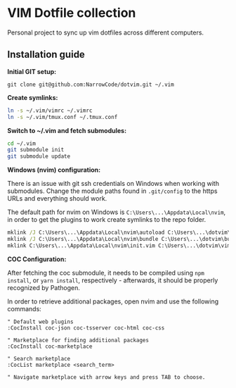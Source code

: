 # VIM Dotfile collection

Personal project to sync up vim dotfiles across different computers.

## Installation guide
**Initial GIT setup:**

  `git clone git@github.com:NarrowCode/dotvim.git ~/.vim`

**Create symlinks:**

  ```bash
  ln -s ~/.vim/vimrc ~/.vimrc
  ln -s ~/.vim/tmux.conf ~/.tmux.conf
  ```

**Switch to ~/.vim and fetch submodules:**

  ```bash
  cd ~/.vim
  git submodule init
  git submodule update
  ```

**Windows (nvim) configuration:**

  There is an issue with git ssh credentials on Windows when working
  with submodules. Change the module paths found in `.git/config` to
  the https URLs and everything should work.

  The default path for nvim on Windows is `C:\Users\...\Appdata\Local\nvim`, 
  in order to get the plugins to work create symlinks to the repo folder.

  ```bat
  mklink /J C:\Users\...\Appdata\Local\nvim\autoload C:\Users\...\dotvim\autoload
  mklink /J C:\Users\...\Appdata\Local\nvim\bundle C:\Users\...\dotvim\bundle
  mklink C:\Users\...\Appdata\Local\nvim\init.vim C:\Users\...\dotvim\vimrc
  ```

**COC Configuration:**

  After fetching the coc submodule, it needs to be compiled using `npm install`,
  or `yarn install`, respectively - afterwards, it should be properly recognized 
  by Pathogen.

  In order to retrieve additional packages, open nvim and use the following 
  commands:
  ```vim
  " Default web plugins
  :CocInstall coc-json coc-tsserver coc-html coc-css

  " Marketplace for finding additional packages
  :CocInstall coc-marketplace

  " Search marketplace
  :CocList marketplace <search_term>

  " Navigate marketplace with arrow keys and press TAB to choose.
  ```
